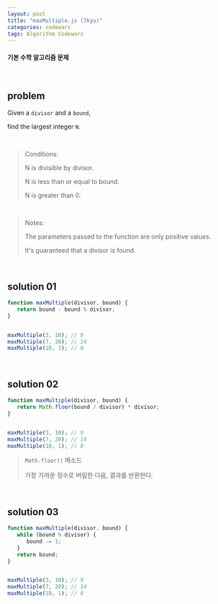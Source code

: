 ```yaml
---
layout: post
title: "maxMultiple.js (7kyu)"
categories: codewars
tags: Algorithm Codewars
---
```


#### 기본 수학 알고리즘 문제

<br>

## problem

Given a `divisor` and a `bound`,

find the largest integer `N`.

<br>

> Conditions:
>
> N is divisible by divisor.
>
> N is less than or equal to bound.
>
> N is greater than 0.

<br>

> Notes:
>
> The parameters passed to the function are only positive values.
>
> It's guaranteed that a divisor is found.

<br>

## solution 01

```javascript
function maxMultiple(divisor, bound) {
   return bound - bound % divisor;
}


maxMultiple(3, 10);	// 9
maxMultiple(7, 20);	// 14
maxMultiple(10, 1);	// 0
```

<br>

## solution 02

```javascript
function maxMultiple(divisor, bound) {
   return Math.floor(bound / divisor) * divisor;
}


maxMultiple(3, 10);	// 9
maxMultiple(7, 20);	// 14
maxMultiple(10, 1);	// 0
```

> `Math.floor()` 메소드
>
> 가장 가까운 정수로 버림한 다음, 결과를 반환한다.

<br>

## solution 03

```javascript
function maxMultiple(divisor, bound) {
   while (bound % divisor) {
      bound -= 1;
   }
   return bound;
}


maxMultiple(3, 10);	// 9
maxMultiple(7, 20);	// 14
maxMultiple(10, 1);	// 0
```

